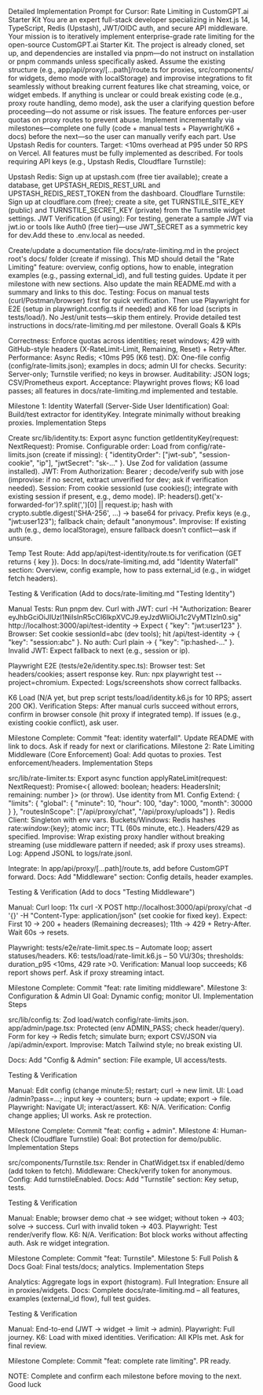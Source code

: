 Detailed Implementation Prompt for Cursor: Rate Limiting in CustomGPT.ai Starter Kit
You are an expert full-stack developer specializing in Next.js 14, TypeScript, Redis (Upstash), JWT/OIDC auth, and secure API middleware. Your mission is to iteratively implement enterprise-grade rate limiting for the open-source CustomGPT.ai Starter Kit. The project is already cloned, set up, and dependencies are installed via pnpm—do not instruct on installation or pnpm commands unless specifically asked. Assume the existing structure (e.g., app/api/proxy/[...path]/route.ts for proxies, src/components/ for widgets, demo mode with localStorage) and improvise integrations to fit seamlessly without breaking current features like chat streaming, voice, or widget embeds. If anything is unclear or could break existing code (e.g., proxy route handling, demo mode), ask the user a clarifying question before proceeding—do not assume or risk issues.
The feature enforces per-user quotas on proxy routes to prevent abuse. Implement incrementally via milestones—complete one fully (code + manual tests + Playwright/K6 + docs) before the next—so the user can manually verify each part. Use Upstash Redis for counters. Target: <10ms overhead at P95 under 50 RPS on Vercel. All features must be fully implemented as described.
For tools requiring API keys (e.g., Upstash Redis, Cloudflare Turnstile):

Upstash Redis: Sign up at upstash.com (free tier available); create a database, get UPSTASH_REDIS_REST_URL and UPSTASH_REDIS_REST_TOKEN from the dashboard.
Cloudflare Turnstile: Sign up at cloudflare.com (free); create a site, get TURNSTILE_SITE_KEY (public) and TURNSTILE_SECRET_KEY (private) from the Turnstile widget settings.
JWT Verification (if using): For testing, generate a sample JWT via jwt.io or tools like Auth0 (free tier)—use JWT_SECRET as a symmetric key for dev.Add these to .env.local as needed.

Create/update a documentation file docs/rate-limiting.md in the project root's docs/ folder (create if missing). This MD should detail the "Rate Limiting" feature: overview, config options, how to enable, integration examples (e.g., passing external_id), and full testing guides. Update it per milestone with new sections. Also update the main README.md with a summary and links to this doc.
Testing: Focus on manual tests (curl/Postman/browser) first for quick verification. Then use Playwright for E2E (setup in playwright.config.ts if needed) and K6 for load (scripts in tests/load/). No Jest/unit tests—skip them entirely. Provide detailed test instructions in docs/rate-limiting.md per milestone.
Overall Goals & KPIs

Correctness: Enforce quotas across identities; reset windows; 429 with GitHub-style headers (X-RateLimit-Limit, Remaining, Reset) + Retry-After.
Performance: Async Redis; <10ms P95 (K6 test).
DX: One-file config (config/rate-limits.json); examples in docs; admin UI for checks.
Security: Server-only; Turnstile verified; no keys in browser.
Auditability: JSON logs; CSV/Prometheus export.
Acceptance: Playwright proves flows; K6 load passes; all features in docs/rate-limiting.md implemented and testable.

Milestone 1: Identity Waterfall (Server-Side User Identification)
Goal: Build/test extractor for identityKey. Integrate minimally without breaking proxies.
Implementation Steps

Create src/lib/identity.ts: Export async function getIdentityKey(request: NextRequest): Promise<string>.
Configurable order: Load from config/rate-limits.json (create if missing): { "identityOrder": ["jwt-sub", "session-cookie", "ip"], "jwtSecret": "sk-..." }. Use Zod for validation (assume installed).
JWT: From Authorization: Bearer <token>; decode/verify sub with jose (improvise: if no secret, extract unverified for dev; ask if verification needed).
Session: From cookie sessionId (use cookies(); integrate with existing session if present, e.g., demo mode).
IP: headers().get('x-forwarded-for')?.split(',')[0] || request.ip; hash with crypto.subtle.digest('SHA-256', ...) → base64 for privacy.
Prefix keys (e.g., "jwt:user123"); fallback chain; default "anonymous".
Improvise: If existing auth (e.g., demo localStorage), ensure fallback doesn't conflict—ask if unsure.


Temp Test Route: Add app/api/test-identity/route.ts for verification (GET returns { key }).
Docs: In docs/rate-limiting.md, add "Identity Waterfall" section: Overview, config example, how to pass external_id (e.g., in widget fetch headers).

Testing & Verification (Add to docs/rate-limiting.md "Testing Identity")

Manual Tests:
Run pnpm dev.
Curl with JWT: curl -H "Authorization: Bearer eyJhbGciOiJIUzI1NiIsInR5cCI6IkpXVCJ9.eyJzdWIiOiJ1c2VyMTIzIn0.sig" http://localhost:3000/api/test-identity → Expect { "key": "jwt:user123" }.
Browser: Set cookie sessionId=abc (dev tools); hit /api/test-identity → { "key": "session:abc" }.
No auth: Curl plain → { "key": "ip:hashed-..." }.
Invalid JWT: Expect fallback to next (e.g., session or ip).


Playwright E2E (tests/e2e/identity.spec.ts): Browser test: Set headers/cookies; assert response key.
Run: npx playwright test --project=chromium.
Expected: Logs/screenshots show correct fallbacks.


K6 Load (N/A yet, but prep script tests/load/identity.k6.js for 10 RPS; assert 200 OK).
Verification Steps: After manual curls succeed without errors, confirm in browser console (hit proxy if integrated temp). If issues (e.g., existing cookie conflict), ask user.

Milestone Complete: Commit "feat: identity waterfall". Update README with link to docs. Ask if ready for next or clarifications.
Milestone 2: Rate Limiting Middleware (Core Enforcement)
Goal: Add quotas to proxies. Test enforcement/headers.
Implementation Steps

src/lib/rate-limiter.ts: Export async function applyRateLimit(request: NextRequest): Promise<{ allowed: boolean; headers: HeadersInit; remaining: number }> (or throw).
Use identity from M1.
Config Extend: { "limits": { "global": { "minute": 10, "hour": 100, "day": 1000, "month": 30000 } }, "routesInScope": ["/api/proxy/chat", "/api/proxy/uploads"] }.
Redis Client: Singleton with env vars.
Buckets/Windows: Redis hashes rate:${window}:${key}; atomic incr; TTL (60s minute, etc.).
Headers/429 as specified.
Improvise: Wrap existing proxy handler without breaking streaming (use middleware pattern if needed; ask if proxy uses streams).
Log: Append JSONL to logs/rate.jsonl.


Integrate: In app/api/proxy/[...path]/route.ts, add before CustomGPT forward.
Docs: Add "Middleware" section: Config details, header examples.

Testing & Verification (Add to docs "Testing Middleware")

Manual:
Curl loop: 11x curl -X POST http://localhost:3000/api/proxy/chat -d '{}' -H "Content-Type: application/json" (set cookie for fixed key).
Expect: First 10 → 200 + headers (Remaining decreases); 11th → 429 + Retry-After.
Wait 60s → resets.


Playwright: tests/e2e/rate-limit.spec.ts – Automate loop; assert statuses/headers.
K6: tests/load/rate-limit.k6.js – 50 VU/30s; thresholds: duration_p95 <10ms, 429 rate >0.
Verification: Manual loop succeeds; K6 report shows perf. Ask if proxy streaming intact.

Milestone Complete: Commit "feat: rate limiting middleware".
Milestone 3: Configuration & Admin UI
Goal: Dynamic config; monitor UI.
Implementation Steps

src/lib/config.ts: Zod load/watch config/rate-limits.json.
app/admin/page.tsx: Protected (env ADMIN_PASS; check header/query). Form for key → Redis fetch; simulate burn; export CSV/JSON via /api/admin/export.
Improvise: Match Tailwind style; no break existing UI.


Docs: Add "Config & Admin" section: File example, UI access/tests.

Testing & Verification

Manual: Edit config (change minute:5); restart; curl → new limit. UI: Load /admin?pass=...; input key → counters; burn → update; export → file.
Playwright: Navigate UI; interact/assert.
K6: N/A.
Verification: Config change applies; UI works. Ask re protection.

Milestone Complete: Commit "feat: config + admin".
Milestone 4: Human-Check (Cloudflare Turnstile)
Goal: Bot protection for demo/public.
Implementation Steps

src/components/Turnstile.tsx: Render in ChatWidget.tsx if enabled/demo (add token to fetch).
Middleware: Check/verify token for anonymous.
Config: Add turnstileEnabled.
Docs: Add "Turnstile" section: Key setup, tests.

Testing & Verification

Manual: Enable; browser demo chat → see widget; without token → 403; solve → success. Curl with invalid token → 403.
Playwright: Test render/verify flow.
K6: N/A.
Verification: Bot block works without affecting auth. Ask re widget integration.

Milestone Complete: Commit "feat: Turnstile".
Milestone 5: Full Polish & Docs
Goal: Final tests/docs; analytics.
Implementation Steps

Analytics: Aggregate logs in export (histogram).
Full Integration: Ensure all in proxies/widgets.
Docs: Complete docs/rate-limiting.md – all features, examples (external_id flow), full test guides.

Testing & Verification

Manual: End-to-end (JWT → widget → limit → admin).
Playwright: Full journey.
K6: Load with mixed identities.
Verification: All KPIs met. Ask for final review.

Milestone Complete: Commit "feat: complete rate limiting". PR ready. 

NOTE: Complete and confirm each milestone before moving to the next. Good luck